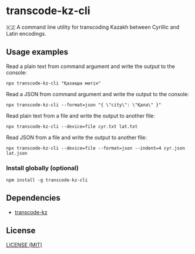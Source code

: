 # transcode-kz-cli

:kazakhstan: A command line utility for transcoding Kazakh between Cyrillic and Latin encodings.

## Usage examples

Read a plain text from command argument and write the output to the console:

```console
npx transcode-kz-cli "Қазақша мәтін"
```

Read a JSON from command argument and write the output to the console:

```console
npx transcode-kz-cli --format=json "{ \"city\": \"Қала\" }"
```

Read plain text from a file and write the output to another file:

```console
npx transcode-kz-cli --device=file cyr.txt lat.txt
```

Read JSON from a file and write the output to another file:

```console
npx transcode-kz-cli --device=file --format=json --indent=4 cyr.json lat.json
```

### Install globally (optional)

```console
npm install -g transcode-kz-cli
```

## Dependencies

* [transcode-kz](https://www.npmjs.com/package/transcode-kz)

## License

[LICENSE (MIT)](LICENSE)
